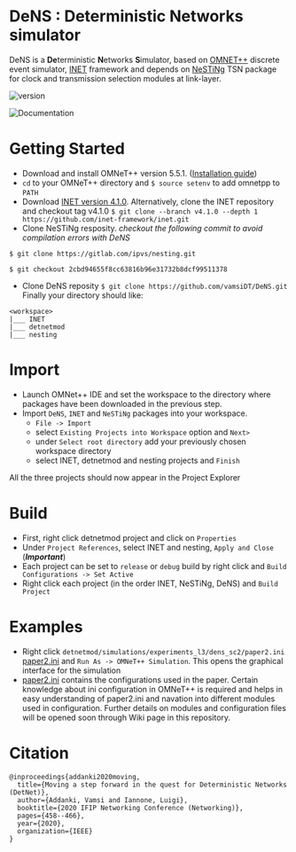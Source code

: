 # DeNS : Deterministic Networks simulator 

DeNS is a **De**terministic **N**etworks **S**imulator, based on [OMNET++](http://omnetpp.org/) discrete event simulator, [INET](https://inet.omnetpp.org/) framework and depends on [NeSTiNg](https://omnetpp.org/download-items/NeSTiNg.html) TSN package for clock and transmission selection modules at link-layer.

![version](https://github.com/vamsiDT/DeNS/blob/master/src/version.svg)

![Documentation](https://github.com/vamsiDT/DeNS/blob/master/src/documentation.svg)


# Getting Started

* Download and install OMNeT++ version 5.5.1. ([Installation guide](https://omnetpp.org/documentation/))
* ``cd`` to your OMNeT++ directory and ``$ source setenv`` to add omnetpp to ``PATH``
* Download [INET version 4.1.0](https://inet.omnetpp.org/Download.html). Alternatively, clone the INET repository and checkout tag v4.1.0 ``$ git clone --branch v4.1.0 --depth 1 https://github.com/inet-framework/inet.git``
* Clone NeSTiNg resposity. *checkout the following commit to avoid compilation errors with DeNS* 

```
$ git clone https://gitlab.com/ipvs/nesting.git

$ git checkout 2cbd94655f8cc63816b96e31732b8dcf99511378
```
* Clone DeNS reposity ``$ git clone https://github.com/vamsiDT/DeNS.git``
Finally your directory should like:
```
<workspace>
|___ INET
|___ detnetmod
|___ nesting
```

# Import
* Launch OMNet++ IDE and set the workspace to the directory where packages have been downloaded in the previous step.
* Import ``DeNS``, ``INET`` and ``NeSTiNg`` packages into your workspace.
    * ``File -> Import``
    * select ``Existing Projects into Workspace`` option and ``Next>``
    * under ``Select root directory`` add your previously chosen workspace directory
    * select INET, detnetmod and nesting projects and ``Finish``

All the three projects should now appear in the Project Explorer

# Build
* First, right click detnetmod project and click on ``Properties``
* Under ``Project References``, select INET and nesting, ``Apply and Close`` (__*Important*__)
* Each project can be set to ``release`` or ``debug`` build by right click and ``Build Configurations -> Set Active``
* Right click each project (in the order INET, NeSTiNg, DeNS) and ``Build Project``

# Examples
* Right click ``detnetmod/simulations/experiments_l3/dens_sc2/paper2.ini`` [paper2.ini](https://github.com/vamsiDT/DeNS/blob/master/simulations/experiments_l3/dens_sc2/paper2.ini) and ``Run As -> OMNeT++ Simulation``. This opens the graphical interface for the simulation
* [paper2.ini](https://github.com/vamsiDT/DeNS/blob/master/simulations/experiments_l3/dens_sc2/paper2.ini) contains the configurations used in the paper. Certain knowledge about ini configuration in OMNeT++ is required and helps in easy understanding of paper2.ini and navation into different modules used in configuration. Further details on modules and configuration files will be opened soon through Wiki page in this repository.

# Citation

```
@inproceedings{addanki2020moving,
  title={Moving a step forward in the quest for Deterministic Networks (DetNet)},
  author={Addanki, Vamsi and Iannone, Luigi},
  booktitle={2020 IFIP Networking Conference (Networking)},
  pages={458--466},
  year={2020},
  organization={IEEE}
}
```
